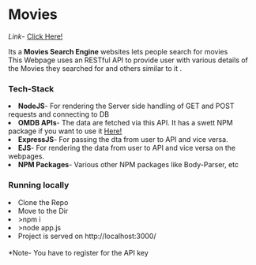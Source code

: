 <h1>Movies</h1>

<i>Link</i>- <a href="https://vast-escarpment-81155.herokuapp.com/">Click Here!</a>

Its a <b>Movies Search Engine</b> websites lets people search for movies<br>
This Webpage uses an RESTful API to provide user with various details of the Movies they searched for and others similar to it .

<h3>Tech-Stack</h3>
<li><b>NodeJS</b>- For rendering the Server side handling of GET and POST requests and connecting to DB</li>
<li><b>OMDB APIs</b>- The data are fetched via this API. It has a swett NPM package if you want to use it <a href="https://www.npmjs.com/package/omdbapi"> Here! </a></li>
<li><b>ExpressJS</b>- For passing the dta from user to API and vice versa.</li>
<li><b>EJS</b>- For rendering the data from user to API and vice versa on the webpages.</li>
<li><b>NPM Packages</b>- Various other NPM packages like Body-Parser, etc</li>

<h3>Running locally</h3>
<li>Clone the Repo</li>
<li>Move to the Dir</li>
<li>>npm i</li>
<li>>node app.js</li>
<li>Project is served on http://localhost:3000/</li>
<br>
*Note- You have to register for the API key
